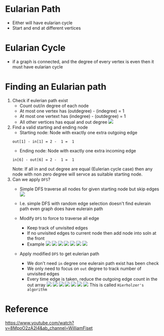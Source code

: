 # Eularian Path
- Either will have eularian cycle
- Start and end at different vertices
# Eularian Cycle
- if a graph is connected, and the degree of every vertex is even then it must have eularian cycle
# Finding an Eularian path 
1. Check if eulerian path exist
    - Count out/in degree of each node
    - At most one vertex has (outdegree) - (indegree) = 1
    - At most one vertext has (indegree) - (outdegree) = 1
    - All other vertices has equal and out degree
    ![](assets/eulerian-path.png)
2. Find a valid starting and ending node
    - Starting node: Node with exactly one extra outgoing edge
    ```
    out[1] - in[1] = 2 -  1 =  1
    ```
    - Ending node: Node with exactly one extra incoming edge
    ```
    in[6] - out[6] = 2 -  1 =  1
    ```    
    Note: If all in and out degree are equal (Eulerian cycle case) then any node with non zero degree will servce as suitable starting node.
3. Can we apply `DFS`?
    - Simple DFS traverse all nodes for given starting node but skip edges
    ![](assets/eulerian-path-simple-dfs-fail.png)
    - I.e. simple DFS with random edge selection doesn't find eulerain path even graph does have eulerain path
    - Modify `DFS` to force to traverse all edge
        - Keep track of unvisited edges
        - If no unvisited edges to current node then add node into soln at the front
        - Example
        ![](assets/dfs-euleraine-1.png)
        ![](assets/dfs-euleraine-2.png)
        ![](assets/dfs-euleraine-3.png)
        ![](assets/dfs-euleraine-4.png)
        ![](assets/dfs-euleraine-5.png)
        ![](assets/dfs-euleraine-6.png)
        ![](assets/dfs-euleraine-7.png)

    - Apply modified `DFS` to get eulerian path
        - We don't need `in` degree one eulerain path exist has been check
        - We only need to focus on `out` degree to track number of unvisited edges
        - Every time edge is taken, reduce the outgoing edge count in the out array
        ![](assets/eulerian-path-dfs-1.png)
        ![](assets/eulerian-path-dfs-2.png)
        ![](assets/eulerian-path-dfs-3.png)
        ![](assets/eulerian-path-dfs-4.png)
        ![](assets/eulerian-path-dfs-5.png)
        ![](assets/eulerian-path-dfs-6.png)
        ![](assets/eulerian-path-dfs-7.png)
This is called `Hierholzer's algorithm`

# Reference
https://www.youtube.com/watch?v=8MpoO2zA2l4&ab_channel=WilliamFiset